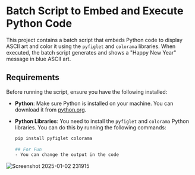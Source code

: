 # Batch Script to Embed and Execute Python Code

This project contains a batch script that embeds Python code to display ASCII art and color it using the `pyfiglet` and `colorama` libraries. When executed, the batch script generates and shows a "Happy New Year" message in blue ASCII art.

## Requirements

Before running the script, ensure you have the following installed:

- **Python**: Make sure Python is installed on your machine. You can download it from [python.org](https://www.python.org/downloads/).
- **Python Libraries**: You need to install the `pyfiglet` and `colorama` Python libraries. You can do this by running the following commands:

  ```bash
  pip install pyfiglet colorama
 
  ## For Fun
  - You can change the output in the code  


![Screenshot 2025-01-02 231915](https://github.com/user-attachments/assets/72960ee8-cfe3-4c05-bdeb-2405d881d64c)
